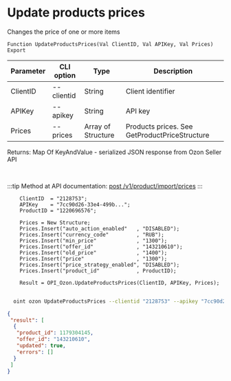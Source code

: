 ﻿---
sidebar_position: 5
---

# Update products prices
 Changes the price of one or more items



`Function UpdateProductsPrices(Val ClientID, Val APIKey, Val Prices) Export`

  | Parameter | CLI option | Type | Description |
  |-|-|-|-|
  | ClientID | --clientid | String | Client identifier |
  | APIKey | --apikey | String | API key |
  | Prices | --prices | Array of Structure | Products prices. See GetProductPriceStructure |

  
  Returns:  Map Of KeyAndValue - serialized JSON response from Ozon Seller API

<br/>

:::tip
Method at API documentation: [post /v1/product/import/prices](https://docs.ozon.ru/api/seller/#operation/ProductAPI_ImportProductsPrices)
:::
<br/>


```bsl title="Code example"
    ClientID  = "2128753";
    APIKey    = "7cc90d26-33e4-499b...";
    ProductID = "1220696576";

    Prices = New Structure;
    Prices.Insert("auto_action_enabled"   , "DISABLED");
    Prices.Insert("currency_code"         , "RUB");
    Prices.Insert("min_price"             , "1300");
    Prices.Insert("offer_id"              , "143210610");
    Prices.Insert("old_price"             , "1400");
    Prices.Insert("price"                 , "1300");
    Prices.Insert("price_strategy_enabled", "DISABLED");
    Prices.Insert("product_id"            , ProductID);

    Result = OPI_Ozon.UpdateProductsPrices(ClientID, APIKey, Prices);
```



```sh title="CLI command example"
    
  oint ozon UpdateProductsPrices --clientid "2128753" --apikey "7cc90d26-33e4-499b..." --prices %prices%

```

```json title="Result"
{
 "result": [
  {
   "product_id": 1179304145,
   "offer_id": "143210610",
   "updated": true,
   "errors": []
  }
 ]
}
```
